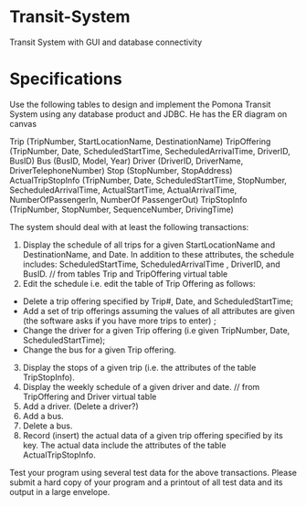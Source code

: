# Transit-System
Transit System with GUI and database connectivity

# Specifications
Use the following tables to design and implement the Pomona Transit System using any
database product and JDBC. He has the ER diagram on canvas

Trip (TripNumber, StartLocationName, DestinationName)
TripOffering (TripNumber, Date, ScheduledStartTime, SecheduledArrivalTime, DriverID, BusID)
Bus (BusID, Model, Year)
Driver (DriverID, DriverName, DriverTelephoneNumber)
Stop (StopNumber, StopAddress)
ActualTripStopInfo (TripNumber, Date, ScheduledStartTime, StopNumber, SecheduledArrivalTime, ActualStartTime, ActualArrivalTime, NumberOfPassengerIn,
NumberOf PassengerOut)
TripStopInfo (TripNumber, StopNumber, SequenceNumber, DrivingTime)

The system should deal with at least the following transactions:
1. Display the schedule of all trips for a given StartLocationName and DestinationName, and Date. In addition to these attributes, the schedule includes: ScheduledStartTime, ScheduledArrivalTime , DriverID, and BusID. // from tables Trip and TripOffering virtual table
2. Edit the schedule i.e. edit the table of Trip Offering as follows:
- Delete a trip offering specified by Trip#, Date, and ScheduledStartTime;
- Add a set of trip offerings assuming the values of all attributes are given (the software asks if you have more trips to enter) ;
- Change the driver for a given Trip offering (i.e given TripNumber, Date, ScheduledStartTime);
- Change the bus for a given Trip offering.
3. Display the stops of a given trip (i.e. the attributes of the table TripStopInfo).
4. Display the weekly schedule of a given driver and date. // from TripOffering and Driver virtual table
5. Add a driver. (Delete a driver?)
6. Add a bus.
7. Delete a bus.
8. Record (insert) the actual data of a given trip offering specified by its key. The actual
data include the attributes of the table ActualTripStopInfo.

Test your program using several test data for the above transactions.
Please submit a hard copy of your program and a printout of all test data and its output in
a large envelope. 

